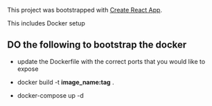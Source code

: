This project was bootstrapped with [Create React App](https://github.com/facebook/create-react-app).

This includes Docker setup

## DO the following to bootstrap the docker

- update the Dockerfile with the correct ports that you would like to expose

- docker build -t **image_name:tag** .

- docker-compose up -d